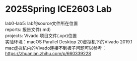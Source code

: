 # 2025Spring ICE2603 Lab
lab0-lab5: lab的source文件所在位置  
reports: 报告文件(.md)  
projects: Vivado 项目文件(.xpr)位置  
实验环境：macOS Parallel Desktop 20虚拟机下的Vivado 2019.1  
mac虚拟机内的Vivado连接不到板子问题可以参考：  
https://zhuanlan.zhihu.com/p/660339228
